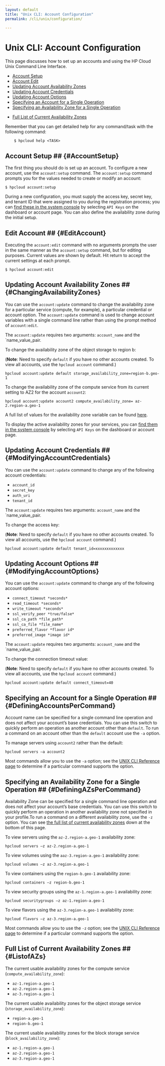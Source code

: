```yaml
---
layout: default
title: "Unix CLI: Account Configuration"
permalink: /cli/unix/configuration/

---
```

# Unix CLI: Account Configuration

This page discusses how to set up an accounts and using the HP Cloud Unix Command Line Interface.

* [Account Setup](#AccountSetup)
* [Account Edit](#EditAccount)
* [Updating Account Availability Zones](#ChangingAvailabilityZones)
* [Updating Account Credentials](#ModifyingAccountCredentials)
* [Updating Account Options](#ModifyingAccountOptions)
* [Specifying an Account for a Single Operation](#DefiningAccountsPerCommand)
* [Specifying an Availability Zone for a Single Operation](#DefiningAZsPerCommand)
<!--* [Using Other Important Account Commands](#UsingOtherImportantAccountCommands) -->
* [Full List of Current Availability Zones](#ListofAZs)

Remember that you can get detailed help for any command/task with the following command:

        $ hpcloud help <TASK>

## Account Setup ## {#AccountSetup}

The first thing you should do is set up an account.   To configure a new account, use the `account:setup` command.  The `account:setup` command prompts you for the values needed to create or modify an account:

    $ hpcloud account:setup

During a new configuration, you must supply the access key, secret key, and tenant ID that were assigned to you during the registration process; you can [find these in the system console](https://console.hpcloud.com/account/api_keys) by selecting `API Keys` on the dashboard or account page.  You can also define the availability zone during the initial setup.

## Edit Account ## {#EditAccount}

Executing the `account:edit` command with no arguments prompts the user in the same manner as the `account:setup` command, but for editing purposes. Current values are shown by default. Hit return to accept the current settings at each prompt.

    $ hpcloud account:edit

<!--When you execute the `account` command, the available configured accounts are displayed:

    $ hpcloud account
    default
    primary
    pro
    secondary

If you specify an account, the configuration of that account is displayed:

    $ hpcloud account primary
    credentials:
      account_id: '8ECJ3xxxxxxxxxxxxxxx'
      secret_key: 'PoJCRtriEsxxxxxxxxxxxxxxxxxxxxxxxxxxxxxx'
      auth_uri: https://cs.aw1.hpcloud.net:35357/v2.0/
      tenant_id: '3850xxxxxxxxxx'
    zones: {}
    options: {}
-->

## Updating Account Availability Zones ## {#ChangingAvailabilityZones}

You can use the `account:update` command to change the availability zone for a particular service (compute, for example), a particular credential or account option. The `account:update` command is used to change account variables with a single command line rather than using the prompt method of `account:edit`.

The `account:update` requires two arguments: `account_name` and the `name_value_pair.

To change the availability zone of the object storage to region b:

(**Note**: Need to specify `default` if you have no other accounts created. To view all accounts, use the `hpcloud account` command.)

    hpcloud account:update default storage_availability_zone=region-b.geo-1

To change the availability zone of the compute service from its current setting to AZ2 for the account `account2`:

    hpcloud account:update account2 compute_availability_zone= az-2.region-a.geo-1

A full list of values for the availability zone variable can be found [here](#ListofAZs).

To display the active availability zones for your services, you can [find them in the system console](https://console.hpcloud.com/account/api_keys) by selecting `API Keys` on the dashboard or account page. 

## Updating Account Credentials ## {#ModifyingAccountCredentials}

You can use the `account:update` command to change any of the following account credentials:

* `account_id` 
* `secret_key`
* `auth_uri`
* `tenant_id`

The `account:update` requires two arguments: `account_name` and the `name_value_pair.

To change the access key:

(**Note**: Need to specify `default` if you have no other accounts created. To view all accounts, use the `hpcloud account` command.)

    hpcloud account:update default tenant_id=xxxxxxxxxxxxx     

## Updating Account Options ## {#ModifyingAccountOptions}

You can use the `account:update` command to change any of the following account options:

* `connect_timeout *seconds*`
* `read_timeout *seconds*`
* `write_timeout *seconds*`
* `ssl_verify_peer *true/false*`
* `ssl_ca_path *file_path*` 
* `ssl_ca_file *file_name*` 
* `preferred_flavor *flavor id* `
* `preferred_image *image id*`

The `account:update` requires two arguments: `account_name` and the `name_value_pair.

To change the connection timeout value:

(**Note**: Need to specify `default` if you have no other accounts created. To view all accounts, use the `hpcloud account` command.)

    hpcloud account:update default connect_timeout=40

## Specifying an Account for a Single Operation ## {#DefiningAccountsPerCommand}

Account name can be specified for a single command line operation and does not affect your account’s base credentials. You can use this switch to quickly perform an operation as another account other than `default`. To run a command on an account other than the `default` account use the `-a` option.

To manage servers using `account2` rather than the default:

    hpcloud servers –a account2

Most commands allow you to use the `-a` option; see the [UNIX CLI Reference page](/cli/unix/reference) to determine if a particular command supports the option.

## Specifying an Availability Zone for a Single Operation ## {#DefiningAZsPerCommand}

Availability Zone can be specified for a single command line operation and does not affect your account’s base credentials. You can use this switch to quickly perform an operation in another availability zone not specified in your profile.To run a command on a different availability zone, use the `-z` option.  You can see [the full list of current availability zones](#ListofAZs) down at the bottom of this page.

To view servers using the `az-2.region-a.geo-1` availability zone:

    hpcloud servers –z az-2.region-a.geo-1
    
To view volumes using the `aaz-3.region-a.geo-1` availability zone:

    hpcloud volumes –z az-3.region-a.geo-1
    
To view containers using the `region-b.geo-1` availability zone:

    hpcloud containers –z region-b.geo-1

To view security groups using the `az-1.region-a.geo-1` availability zone:

    hpcloud securitygroups –z az-1.region-a.geo-1     

To view flavors using the `az-3.region-a.geo-1` availability zone:

    hpcloud flavors –z az-3.region-a.geo-1     

Most commands allow you to use the `-z` option; see the [UNIX CLI Reference page](/cli/unix/reference) to determine if a particular command supports the option.

<!-- <h2 id="UsingOtherImportantAccountCommands">Using Other Important Account Commands</h2>

To copy an account configuration (for example, to make a backup copy of a configuration):

    $ hpcloud account:copy primary backup
    Account 'primary' copied to 'backup'

To use an account configuration as the default:

    $ hpcloud account:use primary
    Account 'primary' copied to 'default'

To remove an account:

    $ hpcloud account:remove backup
    Removed account 'backup'
-->

## Full List of Current Availability Zones ## {#ListofAZs}

The current usable availability zones for the compute service (`compute_availability_zone`):

* `az-1.region-a.geo-1`
* `az-2.region-a.geo-1`
* `az-3.region-a.geo-1`

The current usable availability zones for the object storage service (`storage_availability_zone`):

* `region-a.geo-1`
* `region-b.geo-1`

The current usable availability zones for the block storage service (`block_availability_zone`):

* `az-1.region-a.geo-1`
* `az-2.region-a.geo-1`
* `az-3.region-a.geo-1`